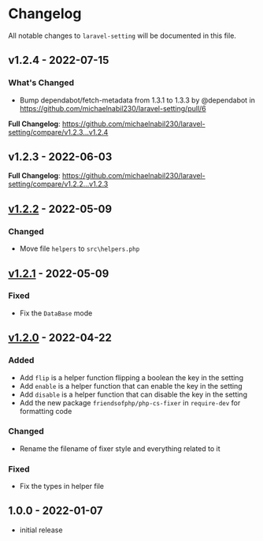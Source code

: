 # Changelog

All notable changes to `laravel-setting` will be documented in this file.

## v1.2.4 - 2022-07-15

### What's Changed

- Bump dependabot/fetch-metadata from 1.3.1 to 1.3.3 by @dependabot in https://github.com/michaelnabil230/laravel-setting/pull/6

**Full Changelog**: https://github.com/michaelnabil230/laravel-setting/compare/v1.2.3...v1.2.4

## v1.2.3 - 2022-06-03

**Full Changelog**: https://github.com/michaelnabil230/laravel-setting/compare/v1.2.2...v1.2.3

## [v1.2.2](https://github.com/michaelnabil230/laravel-setting/commit/d067645b6706929afdfaafa6dd5f347ef1bd69eb) - 2022-05-09

### Changed

- Move file `helpers` to `src\helpers.php`

## [v1.2.1](https://github.com/michaelnabil230/laravel-setting/commit/e0c16dfe8a7648a436360fa91cfa5eb2b11d679e) - 2022-05-09

### Fixed

- Fix the `DataBase` mode

## [v1.2.0](https://github.com/michaelnabil230/laravel-setting/commit/00b42f635171f3063137608d378004495ba722f8) - 2022-04-22

### Added

- Add `flip` is a helper function flipping a boolean the key in the setting
- Add `enable` is a helper function that can enable the key in the setting
- Add `disable` is a helper function that can disable the key in the setting
- Add the new package `friendsofphp/php-cs-fixer` in `require-dev` for formatting code

### Changed

- Rename the filename of fixer style and everything related to it

### Fixed

- Fix the types in helper file

## 1.0.0 - 2022-01-07

- initial release

